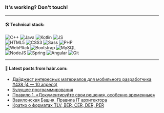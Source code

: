 ### It's working? Don't touch!

---

#### 🛠️ Technical stack:

![C++](https://img.shields.io/badge/C++-informational?logo=c%2B%2B&style=flat&logoColor=white&color=9C033A)
![Java](https://img.shields.io/badge/Java-informational?logo=java&style=flat&logoColor=white&color=007396)
![Kotlin](https://img.shields.io/badge/Kotlin-informational?logo=Kotlin&style=flat&logoColor=white&color=0095D5)
![JS](https://img.shields.io/badge/JS-informational?logo=javaScript&style=flat&logoColor=black&color=F7Df1E) <br>
![HTML5](https://img.shields.io/badge/HTML5-informational?logo=html5&style=flat&logoColor=white&color=E34F26)
![CSS3](https://img.shields.io/badge/CSS3-informational?logo=css3&style=flat&logoColor=white&color=157286)
![Sass](https://img.shields.io/badge/Saas-informational?logo=sass&style=flat&logoColor=white&color=hotpink)
![PHP](https://img.shields.io/badge/PHP-informational?logo=php&style=flat&logoColor=white&color=777BB4) <br>
![WebPAck](https://img.shields.io/badge/WebPack-informational?logo=webPack&style=flat&logoColor=white&color=FF6F00)
![Bootstrap](https://img.shields.io/badge/Bootstrap-informational?logo=Bootstrap&style=flat&logoColor=white&color=7952B3)
![MySQL](https://img.shields.io/badge/MySQL-informational?logo=MySQL&style=flat&logoColor=white&color=00f) <br>
![NodeJS](https://img.shields.io/badge/NodeJS-informational?logo=node.js&style=flat&logoColor=white&color=43853D)
![Spring](https://img.shields.io/badge/Spring-informational?logo=Spring&style=flat&logoColor=white&color=0A9EDC)
![Angular](https://img.shields.io/badge/Vue-informational?logo=vue.js&style=flat&logoColor=white&color=red)
![Git](https://img.shields.io/badge/Git-informational?logo=git&style=flat&logoColor=white&color=darkorange)

___

#### 💬 Latest posts from habr.com:

<!-- BLOG-POST-LIST:START -->
- [Дайджест интересных материалов для мобильного разработчика #438 &lpar;4 — 10 апреля&rpar;](https://habr.com/ru/post/660065/?utm_source=habrahabr&utm_medium=rss&utm_campaign=660065)
- [Будущее программирования](https://habr.com/ru/post/660061/?utm_source=habrahabr&utm_medium=rss&utm_campaign=660061)
- [Правило 1. «Документируйте свои решения, особенно временные»](https://habr.com/ru/post/660057/?utm_source=habrahabr&utm_medium=rss&utm_campaign=660057)
- [Вавилонская Башня. Правила IT архитектора](https://habr.com/ru/post/660055/?utm_source=habrahabr&utm_medium=rss&utm_campaign=660055)
- [Кратко о форматах TLV, BER, CER, DER, PER](https://habr.com/ru/post/660045/?utm_source=habrahabr&utm_medium=rss&utm_campaign=660045)
<!-- BLOG-POST-LIST:END -->
